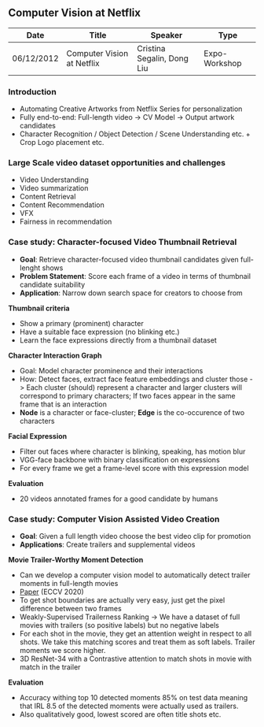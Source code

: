 ## Computer Vision at Netflix

| Date | Title | Speaker | Type |   
| ---- | ----- | ------- | ---- |
| 06/12/2012 | Computer Vision at Netflix | Cristina Segalin, Dong Liu | Expo-Workshop |

### Introduction
- Automating Creative Artworks from Netflix Series for personalization 
- Fully end-to-end: Full-length video -> CV Model -> Output artwork candidates
- Character Recognition / Object Detection / Scene Understanding etc. + Crop Logo placement etc. 

### Large Scale video dataset opportunities and challenges
- Video Understanding
- Video summarization
- Content Retrieval
- Content Recommendation
- VFX
- Fairness in recommendation

### Case study: Character-focused Video Thumbnail Retrieval
- **Goal**: Retrieve character-focused video thumbnail candidates given full-lenght shows
- **Problem Statement**: Score each frame of a video in terms of thumbnail candidate suitability
- **Application**: Narrow down search space for creators to choose from

**Thumbnail criteria**
- Show a primary (prominent) character
- Have a suitable face expression (no blinking etc.)
- Learn the face expressions directly from a thumbnail dataset

**Character Interaction Graph**
- Goal: Model character prominence and their interactions
- How: Detect faces, extract face feature embeddings and cluster those -> Each cluster (should) represent a character and larger clusters will correspond to primary characters; If two faces appear in the same frame that is an interaction 
- **Node** is a character or face-cluster; **Edge** is the co-occurence of two characters

**Facial Expression**
- Filter out faces where character is blinking, speaking, has motion blur
- VGG-face backbone with binary classification on expressions
- For every frame we get a frame-level score with this expression model

**Evaluation**
- 20 videos annotated frames for a good candidate by humans

### Case study: Computer Vision Assisted Video Creation
- **Goal**: Given a full length video choose the best video clip for promotion
- **Applications**: Create trailers and supplemental videos

**Movie Trailer-Worthy Moment Detection**
- Can we develop a computer vision model to automatically detect trailer moments in full-length movies 
- [Paper](https://arxiv.org/abs/2008.08502) (ECCV 2020)
- To get shot boundaries are actually very easy, just get the pixel difference between two frames
- Weakly-Supervised Trailerness Ranking -> We have a dataset of full movies with trailers (so positive labels) but no negative labels
- For each shot in the movie, they get an attention weight in respect to all shots. We take this matching scores and treat them as soft labels. Trailer moments we score higher.
- 3D ResNet-34 with a Contrastive attention to match shots in movie with match in the trailer

**Evaluation**
- Accuracy withing top 10 detected moments 85% on test data meaning that IRL 8.5 of the detected moments were actually used as  trailers. 
- Also qualitatively good, lowest scored are often title shots etc.

